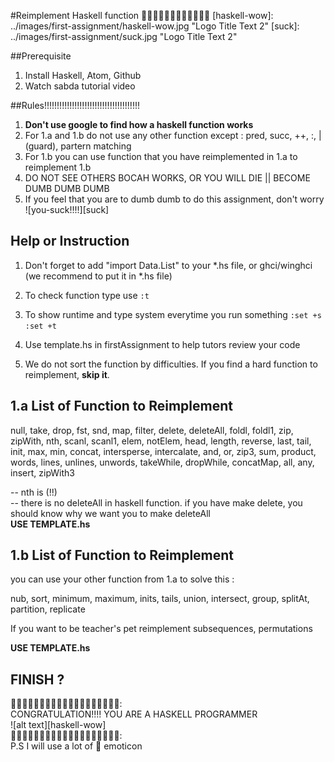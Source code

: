 #Reimplement Haskell function
:tada::tada::tada::tada::tada::tada::tada::tada::tada::tada::tada::tada:
[haskell-wow]: ../images/first-assignment/haskell-wow.jpg "Logo Title Text 2"
[suck]: ../images/first-assignment/suck.jpg "Logo Title Text 2"


##Prerequisite

1. Install Haskell, Atom, Github
2. Watch sabda tutorial video

##Rules!!!!!!!!!!!!!!!!!!!!!!!!!!!!!!!!!!!!!!

1. **Don't use google to find how a haskell function works**
2. For 1.a and 1.b do not use any other function except : pred, succ, ++, :, | (guard), partern matching
3. For 1.b you can use function that you have reimplemented in 1.a to reimplement 1.b
4. DO NOT SEE OTHERS BOCAH WORKS, OR YOU WILL DIE || BECOME DUMB DUMB DUMB
5. If you feel that you are to dumb dumb to do this assignment, don't worry     
![you-suck!!!!][suck]  

## Help or Instruction

1. Don't forget to add "import Data.List" to your *.hs file, or ghci/winghci (we recommend to put it in *.hs file)

2. To check function type use ``:t``

3. To show runtime and type system everytime you run something
``:set +s``
``:set +t``

4. Use template.hs in firstAssignment to help tutors review your code

5. We do not sort the function by difficulties. If you find a hard function to reimplement, **skip it**.

## 1.a List of Function to Reimplement

null, take, drop, fst, snd, map, filter, delete, deleteAll, foldl, foldl1, zip, zipWith, nth, scanl, scanl1, elem, notElem, head, length, reverse, last, tail, init, max, min, concat, intersperse, intercalate, and, or, zip3, sum, product, words, lines, unlines, unwords, takeWhile, dropWhile, concatMap, all, any, insert, zipWith3

-- nth is (!!)     
-- there is no deleteAll in haskell function. if you have make delete, you should know why we want you to make deleteAll     
**USE TEMPLATE.hs**

## 1.b List of Function to Reimplement

you can use your other function from 1.a to solve this :

nub, sort, minimum, maximum, inits, tails, union, intersect, group, splitAt, partition, replicate

If you want to be teacher's pet
reimplement subsequences, permutations

**USE TEMPLATE.hs**


## FINISH ?

:tada::tada::tada::tada::tada::tada::tada::tada::tada::tada::tada::tada::tada::tada::tada::tada::tada::tada::tada::     
CONGRATULATION!!!! YOU ARE A HASKELL PROGRAMMER     
![alt text][haskell-wow]        
:tada::tada::tada::tada::tada::tada::tada::tada::tada::tada::tada::tada::tada::tada::tada::tada::tada::tada::tada::     
P.S I will use a lot of :tada: emoticon 

